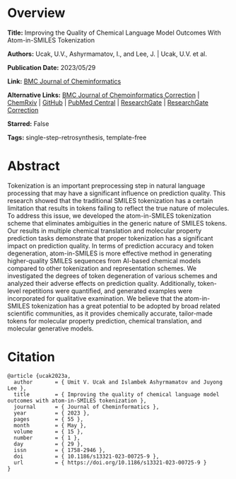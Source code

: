 # Overview
**Title:**
Improving the Quality of Chemical Language Model Outcomes With Atom-in-SMILES Tokenization

**Authors:**
Ucak, U.V., Ashyrmamatov, I., and Lee, J. |
Ucak, U.V. et al.

**Publication Date:**
2023/05/29

**Link:**
[BMC Journal of Cheminformatics](https://jcheminf.biomedcentral.com/articles/10.1186/s13321-023-00725-9)

**Alternative Links:**
[BMC Journal of Chemoinformatics Correction](https://jcheminf.biomedcentral.com/articles/10.1186/s13321-023-00740-w) |
[ChemRxiv](https://chemrxiv.org/engage/chemrxiv/article-details/635c2030ac45c701409c6d82) |
[GitHub](https://github.com/snu-lcbc/atom-in-SMILES) |
[PubMed Central](https://pmc.ncbi.nlm.nih.gov/articles/PMC10391759) |
[ResearchGate](https://www.researchgate.net/publication/371135876_Improving_the_quality_of_chemical_language_model_outcomes_with_atom-in-SMILES_tokenization) |
[ResearchGate Correction](https://www.researchgate.net/publication/372784168_Correction_Improving_the_quality_of_chemical_language_model_outcomes_with_atom-in-SMILES_tokenization)

**Starred:**
False

**Tags:**
single-step-retrosynthesis, template-free


# Abstract
Tokenization is an important preprocessing step in natural language processing that may have a significant influence on prediction quality.
This research showed that the traditional SMILES tokenization has a certain limitation that results in tokens failing to reflect the true nature of molecules.
To address this issue, we developed the atom-in-SMILES tokenization scheme that eliminates ambiguities in the generic nature of SMILES tokens.
Our results in multiple chemical translation and molecular property prediction tasks demonstrate that proper tokenization has a significant impact on prediction quality.
In terms of prediction accuracy and token degeneration, atom-in-SMILES is more effective method in generating higher-quality SMILES sequences from AI-based chemical models compared to other tokenization and representation schemes.
We investigated the degrees of token degeneration of various schemes and analyzed their adverse effects on prediction quality.
Additionally, token-level repetitions were quantified, and generated examples were incorporated for qualitative examination.
We believe that the atom-in-SMILES tokenization has a great potential to be adopted by broad related scientific communities, as it provides chemically accurate, tailor-made tokens for molecular property prediction, chemical translation, and molecular generative models.


# Citation
```
@article {ucak2023a,
  author       = { Umit V. Ucak and Islambek Ashyrmamatov and Juyong Lee },
  title        = { Improving the quality of chemical language model outcomes with atom-in-SMILES tokenization },
  journal      = { Journal of Cheminformatics },
  year         = { 2023 },
  pages        = { 55 },
  month        = { May },
  volume       = { 15 },
  number       = { 1 },
  day          = { 29 },
  issn         = { 1758-2946 },
  doi          = { 10.1186/s13321-023-00725-9 },
  url          = { https://doi.org/10.1186/s13321-023-00725-9 }
}
```
